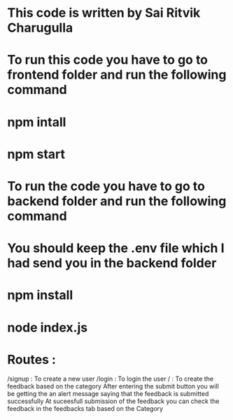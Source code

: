 # This code is written by Sai Ritvik Charugulla

# To run this code you have to go to frontend folder and run the following command
# npm intall
# npm start

# To run the code you have to go to backend folder and run the following command
# You should keep the .env file which I had send you in the backend folder
# npm install
# node index.js


# Routes :
/signup : To create a new user
/login : To login the user
/ : To create the feedback based on the category 
After entering the submit button you will be getting the an alert message saying that the feedback is submitted successfully
At suceesfull submission of the feedback you can check the feedback in the feedbacks tab based on the Category